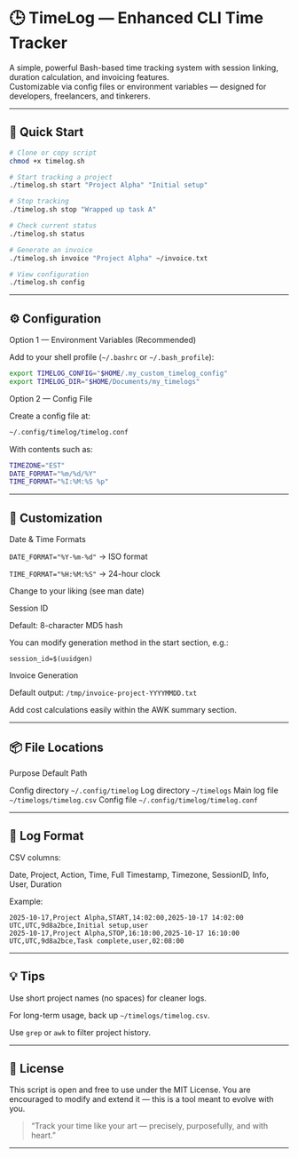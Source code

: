 # 🕒 TimeLog — Enhanced CLI Time Tracker

A simple, powerful Bash-based time tracking system with session linking, duration calculation, and invoicing features.  
Customizable via config files or environment variables — designed for developers, freelancers, and tinkerers.

---

## 🚀 Quick Start

```bash
# Clone or copy script
chmod +x timelog.sh

# Start tracking a project
./timelog.sh start "Project Alpha" "Initial setup"

# Stop tracking
./timelog.sh stop "Wrapped up task A"

# Check current status
./timelog.sh status

# Generate an invoice
./timelog.sh invoice "Project Alpha" ~/invoice.txt

# View configuration
./timelog.sh config
```

---

## ⚙️ Configuration

Option 1 — Environment Variables (Recommended)

Add to your shell profile (`~/.bashrc` or `~/.bash_profile`):
```bash
export TIMELOG_CONFIG="$HOME/.my_custom_timelog_config"
export TIMELOG_DIR="$HOME/Documents/my_timelogs"
```
Option 2 — Config File

Create a config file at:
```bash
~/.config/timelog/timelog.conf
```
With contents such as:
```bash
TIMEZONE="EST"
DATE_FORMAT="%m/%d/%Y"
TIME_FORMAT="%I:%M:%S %p"
```

---

## 🧩 Customization

Date & Time Formats

`DATE_FORMAT="%Y-%m-%d"` → ISO format

`TIME_FORMAT="%H:%M:%S"` → 24-hour clock

Change to your liking (see man date)


Session ID

Default: 8-character MD5 hash

You can modify generation method in the start section, e.g.:

`session_id=$(uuidgen)`


Invoice Generation

Default output: `/tmp/invoice-project-YYYYMMDD.txt`

Add cost calculations easily within the AWK summary section.



---

## 📦 File Locations

Purpose	Default Path

Config directory	`~/.config/timelog`
Log directory	`~/timelogs`
Main log file	`~/timelogs/timelog.csv`
Config file	`~/.config/timelog/timelog.conf`



---

## 📘 Log Format

CSV columns:

Date, Project, Action, Time, Full Timestamp, Timezone, SessionID, Info, User, Duration

Example:
```
2025-10-17,Project Alpha,START,14:02:00,2025-10-17 14:02:00 UTC,UTC,9d8a2bce,Initial setup,user
2025-10-17,Project Alpha,STOP,16:10:00,2025-10-17 16:10:00 UTC,UTC,9d8a2bce,Task complete,user,02:08:00
```

---

## 💡 Tips

Use short project names (no spaces) for cleaner logs.

For long-term usage, back up `~/timelogs/timelog.csv`.

Use `grep` or `awk` to filter project history.



---

## 🧠 License

This script is open and free to use under the MIT License.
You are encouraged to modify and extend it — this is a tool meant to evolve with you.

> “Track your time like your art — precisely, purposefully, and with heart.”



---
